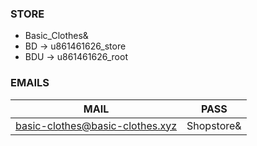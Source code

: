 ### STORE
* Basic_Clothes&
* BD -> u861461626_store
* BDU -> u861461626_root  

### EMAILS
| MAIL            | PASS    |
| --------------- | --------|
|basic-clothes@basic-clothes.xyz| Shopstore& |